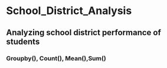 # School_District_Analysis

## Analyzing school district performance of students

### Groupby(), Count(), Mean(),Sum()
